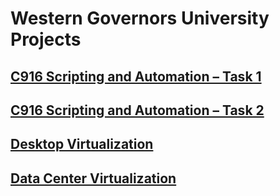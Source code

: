# Western Governors University Projects

## [C916 Scripting and Automation – Task 1]()
## [C916 Scripting and Automation – Task 2]()
## [Desktop Virtualization]() 
## [Data Center Virtualization]()